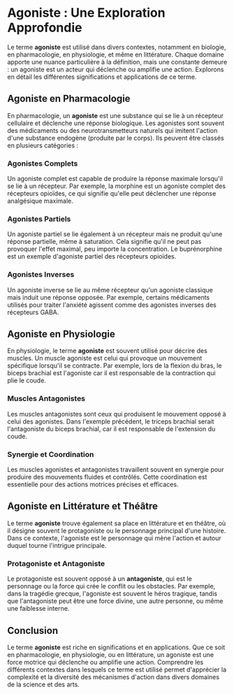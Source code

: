 # Agoniste : Une Exploration Approfondie

Le terme **agoniste** est utilisé dans divers contextes, notamment en biologie, en pharmacologie, en physiologie, et même en littérature. Chaque domaine apporte une nuance particulière à la définition, mais une constante demeure : un agoniste est un acteur qui déclenche ou amplifie une action. Explorons en détail les différentes significations et applications de ce terme.

## Agoniste en Pharmacologie

En pharmacologie, un **agoniste** est une substance qui se lie à un récepteur cellulaire et déclenche une réponse biologique. Les agonistes sont souvent des médicaments ou des neurotransmetteurs naturels qui imitent l'action d'une substance endogène (produite par le corps). Ils peuvent être classés en plusieurs catégories :

### Agonistes Complets

Un agoniste complet est capable de produire la réponse maximale lorsqu'il se lie à un récepteur. Par exemple, la morphine est un agoniste complet des récepteurs opioïdes, ce qui signifie qu'elle peut déclencher une réponse analgésique maximale.

### Agonistes Partiels

Un agoniste partiel se lie également à un récepteur mais ne produit qu'une réponse partielle, même à saturation. Cela signifie qu'il ne peut pas provoquer l'effet maximal, peu importe la concentration. Le buprénorphine est un exemple d'agoniste partiel des récepteurs opioïdes.

### Agonistes Inverses

Un agoniste inverse se lie au même récepteur qu'un agoniste classique mais induit une réponse opposée. Par exemple, certains médicaments utilisés pour traiter l'anxiété agissent comme des agonistes inverses des récepteurs GABA.

## Agoniste en Physiologie

En physiologie, le terme **agoniste** est souvent utilisé pour décrire des muscles. Un muscle agoniste est celui qui provoque un mouvement spécifique lorsqu'il se contracte. Par exemple, lors de la flexion du bras, le biceps brachial est l'agoniste car il est responsable de la contraction qui plie le coude.

### Muscles Antagonistes

Les muscles antagonistes sont ceux qui produisent le mouvement opposé à celui des agonistes. Dans l'exemple précédent, le triceps brachial serait l'antagoniste du biceps brachial, car il est responsable de l'extension du coude.

### Synergie et Coordination

Les muscles agonistes et antagonistes travaillent souvent en synergie pour produire des mouvements fluides et contrôlés. Cette coordination est essentielle pour des actions motrices précises et efficaces.

## Agoniste en Littérature et Théâtre

Le terme **agoniste** trouve également sa place en littérature et en théâtre, où il désigne souvent le protagoniste ou le personnage principal d'une histoire. Dans ce contexte, l'agoniste est le personnage qui mène l'action et autour duquel tourne l'intrigue principale.

### Protagoniste et Antagoniste

Le protagoniste est souvent opposé à un **antagoniste**, qui est le personnage ou la force qui crée le conflit ou les obstacles. Par exemple, dans la tragédie grecque, l'agoniste est souvent le héros tragique, tandis que l'antagoniste peut être une force divine, une autre personne, ou même une faiblesse interne.

## Conclusion

Le terme **agoniste** est riche en significations et en applications. Que ce soit en pharmacologie, en physiologie, ou en littérature, un agoniste est une force motrice qui déclenche ou amplifie une action. Comprendre les différents contextes dans lesquels ce terme est utilisé permet d'apprécier la complexité et la diversité des mécanismes d'action dans divers domaines de la science et des arts.